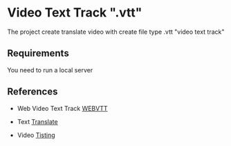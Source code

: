 # Video Text Track ".vtt"
The project create translate video with create file type .vtt "video text track" 

## Requirements
You need to run a local server

## References

* Web Video Text Track [WEBVTT](https://headendinfo.com/webvtt/)

* Text [Translate](https://www.karaoketexty.cz/texty-pisni/engelbert-humperdinck/a-man-without-love-445795)

* Video [Tisting](https://www.youtube.com/watch?v=UDDYfO5dohA)
